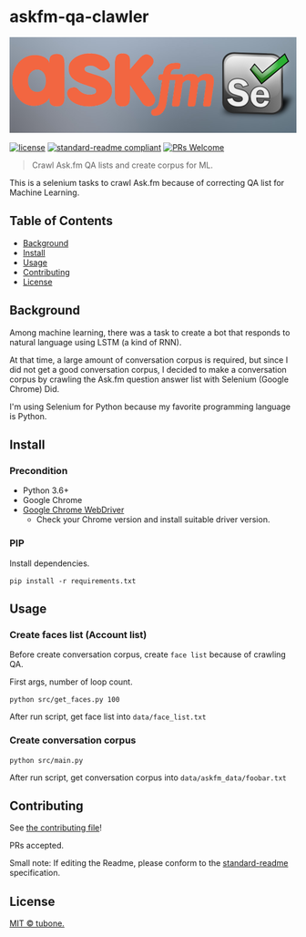 # askfm-qa-clawler

![img](./docs/image/header.png)

[![license](https://img.shields.io/github/license/tubone24/askfm-qa-clawler.svg)](LICENSE)
[![standard-readme compliant](https://img.shields.io/badge/readme%20style-standard-brightgreen.svg?style=flat-square)](https://github.com/RichardLitt/standard-readme)
[![PRs Welcome](https://img.shields.io/badge/PRs-welcome-brightgreen.svg?style=flat-square)](http://makeapullrequest.com)

> Crawl Ask.fm QA lists and create corpus for ML.

This is a selenium tasks to crawl Ask.fm because of correcting QA list for Machine Learning.

## Table of Contents

- [Background](#background)
- [Install](#install)
- [Usage](#usage)
- [Contributing](#contributing)
- [License](#license)

## Background

Among machine learning, there was a task to create a bot that responds to natural language using LSTM (a kind of RNN).

At that time, a large amount of conversation corpus is required, but since I did not get a good conversation corpus, I decided to make a conversation corpus by crawling the Ask.fm question answer list with Selenium (Google Chrome) Did.

I'm using Selenium for Python because my favorite programming language is Python.

## Install

### Precondition

- Python 3.6+
- Google Chrome
- [Google Chrome WebDriver](https://sites.google.com/a/chromium.org/chromedriver/downloads)
  - Check your Chrome version and install suitable driver version.

### PIP

Install dependencies.

```
pip install -r requirements.txt
```

## Usage

### Create faces list (Account list)

Before create conversation corpus, create `face list` because of crawling QA.

First args, number of loop count.

```
python src/get_faces.py 100
```

After run script, get face list into `data/face_list.txt`

### Create conversation corpus

```
python src/main.py
```

After run script, get conversation corpus into `data/askfm_data/foobar.txt`

## Contributing

See [the contributing file](CONTRIBUTING.md)!

PRs accepted.

Small note: If editing the Readme, please conform to the [standard-readme](https://github.com/RichardLitt/standard-readme) specification.

## License

[MIT © tubone.](LICENSE)
